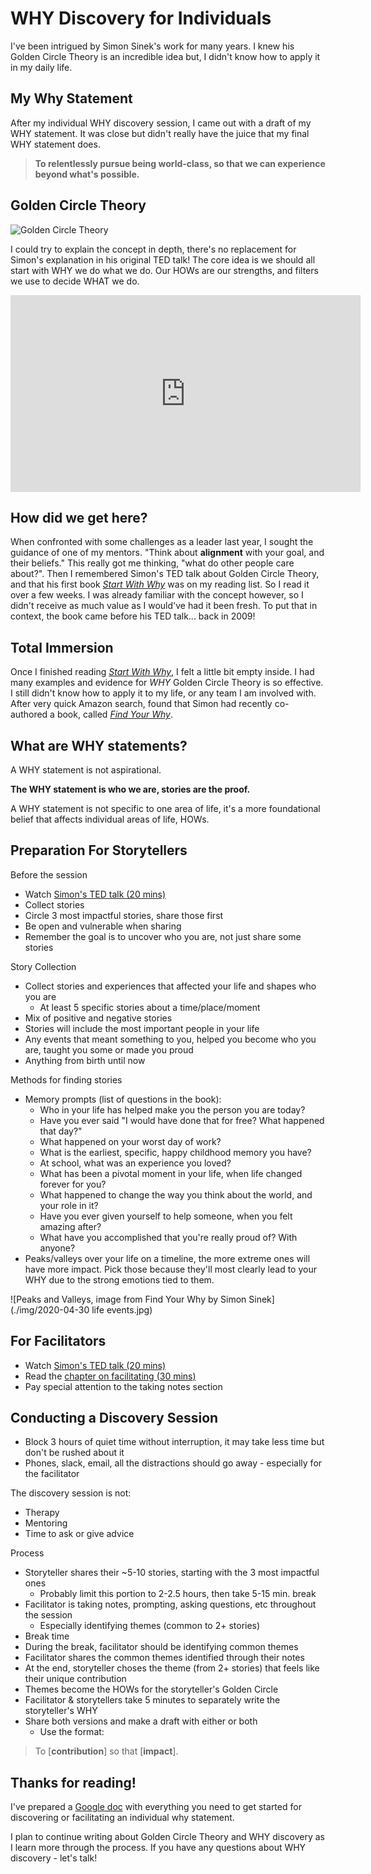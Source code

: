 # WHY Discovery for Individuals

I've been intrigued by Simon Sinek's work for many years. I knew his Golden Circle Theory is an incredible idea but, I didn't know how to apply it in my daily life.

## My Why Statement

After my individual WHY discovery session, I came out with a draft of my WHY statement. It was close but didn't really have the juice that my final WHY statement does.

> **To relentlessly pursue being world-class, so that we can experience beyond what's possible.**

## Golden Circle Theory

![Golden Circle Theory](https://simonsinek.com/wp-content/uploads/2019/02/GC_slide-2.jpg)

I could try to explain the concept in depth, there's no replacement for Simon's explanation in his original TED talk! The core idea is we should all start with WHY we do what we do. Our HOWs are our strengths, and filters we use to decide WHAT we do.

<iframe width="560" height="315" src="https://www.youtube.com/embed/qp0HIF3SfI4" frameborder="0" allow="accelerometer; autoplay; encrypted-media; gyroscope; picture-in-picture" allowfullscreen></iframe>

## How did we get here?

When confronted with some challenges as a leader last year, I sought the guidance of one of my mentors. "Think about **alignment** with your goal, and their beliefs." This really got me thinking, "what do other people care about?". Then I remembered Simon's TED talk about Golden Circle Theory, and that his first book [_Start With Why_](https://smile.amazon.com/Start-Why-Leaders-Inspire-Everyone/dp/B074VF6ZLM/) was on my reading list. So I read it over a few weeks. I was already familiar with the concept however, so I didn't receive as much value as I would've had it been fresh. To put that in context, the book came before his TED talk... back in 2009!

## Total Immersion

Once I finished reading [_Start With Why_](https://smile.amazon.com/Start-Why-Leaders-Inspire-Everyone/dp/B074VF6ZLM/), I felt a little bit empty inside. I had many examples and evidence for _WHY_ Golden Circle Theory is so effective. I still didn't know how to apply it to my life, or any team I am involved with. After very quick Amazon search, found that Simon had recently co-authored a book, called [_Find Your Why_](https://smile.amazon.com/Find-Your-Why-Practical-Discovering-ebook/dp/B01CZCW3ZA/). 

## What are WHY statements?

A WHY statement is not aspirational.

**The WHY statement is who we are, stories are the proof.**

A WHY statement is not specific to one area of life, it's a more foundational belief that affects individual areas of life, HOWs.

## Preparation For Storytellers

Before the session
* Watch [Simon's TED talk (20 mins)](https://www.youtube.com/watch?v=qp0HIF3SfI4)
* Collect stories
* Circle 3 most impactful stories, share those first
* Be open and vulnerable when sharing
* Remember the goal is to uncover who you are, not just share some stories

Story Collection
* Collect stories and experiences that affected your life and shapes who you are
    - At least 5 specific stories about a time/place/moment
* Mix of positive and negative stories 
* Stories will include the most important people in your life
* Any events that meant something to you, helped you become who you are, taught you some or made you proud
* Anything from birth until now

Methods for finding stories
* Memory prompts (list of questions in the book):
  - Who in your life has helped make you the person you are today?
  - Have you ever said "I would have done that for free? What happened that day?"
  - What happened on your worst day of work?
  - What is the earliest, specific, happy childhood memory you have?
  - At school, what was an experience you loved?
  - What has been a pivotal moment in your life, when life changed forever for you?
  - What happened to change the way you think about the world, and your role in it?
  - Have you ever given yourself to help someone, when you felt amazing after?
  - What have you accomplished that you're really proud of? With anyone?
* Peaks/valleys over your life on a timeline, the more extreme ones will have more impact. Pick those because they'll most clearly lead to your WHY due to the strong emotions tied to them.

![Peaks and Valleys, image from Find Your Why by Simon Sinek](./img/2020-04-30 life events.jpg)

## For Facilitators
* Watch [Simon's TED talk (20 mins)](https://www.youtube.com/watch?v=qp0HIF3SfI4)
* Read the [chapter on facilitating (30 mins)](https://simonsinek.com/wp-content/uploads/2018/10/PartnerSection.pdf)
* Pay special attention to the taking notes section

## Conducting a Discovery Session

* Block 3 hours of quiet time without interruption, it may take less time but don't be rushed about it
* Phones, slack, email, all the distractions should go away - especially for the facilitator

The discovery session is not:
* Therapy
* Mentoring
* Time to ask or give advice

Process
* Storyteller shares their ~5-10 stories, starting with the 3 most impactful ones
    - Probably limit this portion to 2-2.5 hours, then take 5-15 min. break
* Facilitator is taking notes, prompting, asking questions, etc throughout the session
    - Especially identifying themes (common to 2+ stories)
* Break time
* During the break, facilitator should be identifying common themes
* Facilitator shares the common themes identified through their notes
* At the end, storyteller choses the theme (from 2+ stories) that feels like their unique contribution
* Themes become the HOWs for the storyteller's Golden Circle
* Facilitator & storytellers take 5 minutes to separately write the storyteller's WHY
* Share both versions and make a draft with either or both
    - Use the format: 

>To [**contribution**] so that [**impact**].

## Thanks for reading!

I've prepared a [Google doc](https://docs.google.com/document/d/e/2PACX-1vSgeXDNI6KqJmyiuDtIRO7AJiLnvotTsvQJJtOzMNrmEsdLyasB6_VTCajJJQO214xvRwNzXbbtWWB3/pub) with everything you need to get started for discovering or facilitating an individual why statement.

I plan to continue writing about Golden Circle Theory and WHY discovery as I learn more through the process. If you have any questions about WHY discovery - let's talk!